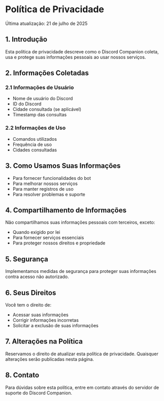 # Política de Privacidade

Última atualização: 21 de julho de 2025

## 1. Introdução
Esta política de privacidade descreve como o Discord Companion coleta, usa e protege suas informações pessoais ao usar nossos serviços.

## 2. Informações Coletadas

### 2.1 Informações de Usuário
- Nome de usuário do Discord
- ID do Discord
- Cidade consultada (se aplicável)
- Timestamp das consultas

### 2.2 Informações de Uso
- Comandos utilizados
- Frequência de uso
- Cidades consultadas

## 3. Como Usamos Suas Informações

- Para fornecer funcionalidades do bot
- Para melhorar nossos serviços
- Para manter registros de uso
- Para resolver problemas e suporte

## 4. Compartilhamento de Informações
Não compartilhamos suas informações pessoais com terceiros, exceto:
- Quando exigido por lei
- Para fornecer serviços essenciais
- Para proteger nossos direitos e propriedade

## 5. Segurança
Implementamos medidas de segurança para proteger suas informações contra acesso não autorizado.

## 6. Seus Direitos
Você tem o direito de:
- Acessar suas informações
- Corrigir informações incorretas
- Solicitar a exclusão de suas informações

## 7. Alterações na Política
Reservamos o direito de atualizar esta política de privacidade. Quaisquer alterações serão publicadas nesta página.

## 8. Contato
Para dúvidas sobre esta política, entre em contato através do servidor de suporte do Discord Companion.
